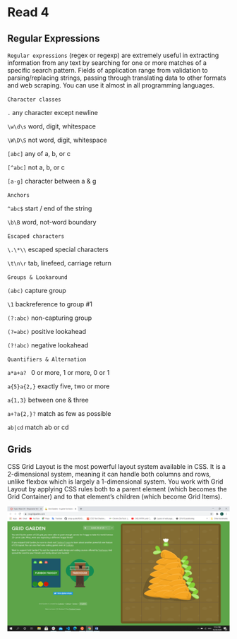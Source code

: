 # Read 4
## Regular Expressions

`Regular expressions` (regex or regexp) are extremely useful in extracting information from any text by searching for one or more matches of a specific search pattern. Fields of application range from validation to parsing/replacing strings, passing through translating data to other formats and web scraping. You can use it almost in all programming languages.

`Character classes`

`.`	any character except newline

`\w\d\s`	word, digit, whitespace

`\W\D\S`	not word, digit, whitespace

`[abc]`	any of a, b, or c

`[^abc]`	not a, b, or c

`[a-g]`	character between a & g

`Anchors`

`^abc$`	start / end of the string

`\b\B`	word, not-word boundary

`Escaped characters`

`\.\*\\`	escaped special characters

`\t\n\r`	tab, linefeed, carriage return

`Groups & Lookaround`

`(abc)`	capture group

`\1`	backreference to group #1

`(?:abc)`	non-capturing group

`(?=abc)`	positive lookahead

`(?!abc)`	negative lookahead

`Quantifiers & Alternation`

`a*a+a?	` 0 or more, 1 or more, 0 or 1

`a{5}a{2,}`	exactly five, two or more

`a{1,3}`	between one & three

`a+?a{2,}?`	match as few as possible

`ab|cd`	match ab or cd
## Grids
CSS Grid Layout is the most powerful layout system available in CSS. It is a 2-dimensional system, meaning it can handle both columns and rows, unlike flexbox which is largely a 1-dimensional system. You work with Grid Layout by applying CSS rules both to a parent element (which becomes the Grid Container) and to that element’s children (which become Grid Items).

![grid](grid.png)


